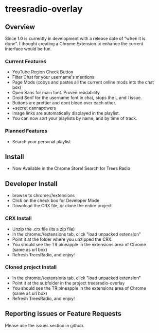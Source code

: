 # treesradio-overlay
## Overview
Since 1.0 is currently in development with a release date of "when it is done". I thought creating a Chrome Extension to enhance the current interface would be fun.

### Current Features
* YouTube Region Check Button
* Filter Chat for your username's mentions
* Page Mods (copys and pastes all the current online mods into the chat box)
* Open Sans for main font. Proven readability.
* Droid Serif for the username font in chat, stops the L and I issue.
* Buttons are prettier and dont bleed over each other.
* +secret cannapowers
* Image links are automatically displayed in the playlist.
* You can now sort your playlists by name, and by time of track.

### Planned Features
* Search your personal playlist

## Install
* Now Available in the Chrome Store! Search for Trees Radio

## Developer Install
* browse to chrome://extensions
* Click on the check box for Developer Mode
* Download the CRX file, or clone the entire project.

### CRX Install
* Unzip the .crx file (its a zip file)
* In the chrome://extensions tab, click "load unpacked extension"
* Point it at the folder where you unzipped the CRX.
* You should see the TR pineapple in the extensions area of Chrome (same as url box)
* Refresh TreesRadio, and enjoy!

### Cloned project Install
* In the chrome://extensions tab, click "load unpacked extension"
* Point it at the subfolder in the project treesradio-overlay
* You should see the TR pineapple in the extensions area of Chrome (same as url box)
* Refresh TreesRadio, and enjoy!

## Reporting issues or Feature Requests
Please use the issues section in github.